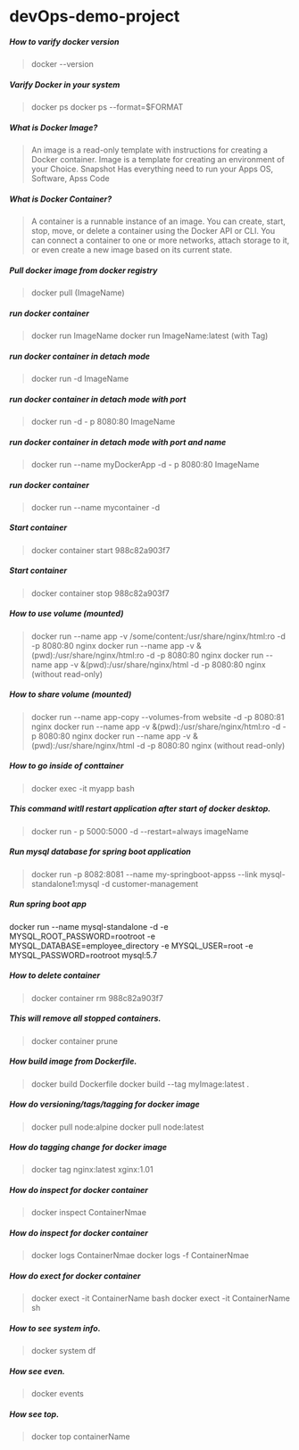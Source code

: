 # devOps-demo-project

##### How to varify docker version 
> docker --version

##### Varify Docker in your system
> docker ps
> docker ps --format=$FORMAT

##### What is Docker Image?
> An image is a read-only template with instructions for creating a Docker container. 
> Image is a template for creating an environment of your Choice. 
> Snapshot
> Has everything need to run your Apps
> OS, Software, Apss Code

##### What is Docker Container?
> A container is a runnable instance of an image. You can create, start, stop, move, or delete a container using the Docker API or CLI. You can connect a container to one or more networks, attach storage to it, or even create a new image based on its current state.

##### Pull docker image from docker registry 
> docker pull (ImageName)

##### run docker container 
> docker run ImageName
> docker run ImageName:latest (with Tag)

##### run docker container in detach mode
> docker run -d ImageName

##### run docker container in detach mode with port
> docker run -d - p 8080:80 ImageName


##### run docker container in detach mode with port and name
> docker run --name myDockerApp -d - p 8080:80 ImageName

##### run docker container 
> docker run --name mycontainer -d 

##### Start container
> docker container start 988c82a903f7

##### Start container
> docker container stop 988c82a903f7

##### How to use volume (mounted)
> docker run --name app -v /some/content:/usr/share/nginx/html:ro  -d -p 8080:80 nginx
> docker run --name app -v &(pwd):/usr/share/nginx/html:ro  -d -p 8080:80 nginx 
> docker run --name app -v &(pwd):/usr/share/nginx/html  -d -p 8080:80 nginx  (without read-only)

##### How to share volume (mounted)
> docker run --name app-copy --volumes-from website -d -p 8080:81 nginx
> docker run --name app -v &(pwd):/usr/share/nginx/html:ro  -d -p 8080:80 nginx 
> docker run --name app -v &(pwd):/usr/share/nginx/html  -d -p 8080:80 nginx  (without read-only)

##### How to go inside of conttainer
> docker exec -it myapp bash

##### This command witll restart application after start of docker desktop. 
> docker run - p 5000:5000 -d --restart=always imageName

##### Run mysql database for spring boot application
> docker run -p 8082:8081 --name my-springboot-appss --link mysql-standalone1:mysql -d customer-management

##### Run spring boot app
docker run --name mysql-standalone -d -e MYSQL_ROOT_PASSWORD=rootroot -e MYSQL_DATABASE=employee_directory -e MYSQL_USER=root -e MYSQL_PASSWORD=rootroot mysql:5.7


##### How to delete container
> docker container rm 988c82a903f7

##### This will remove all stopped containers.
> docker container prune

##### How build image from Dockerfile. 
> docker build Dockerfile
> docker build --tag myImage:latest .

##### How do versioning/tags/tagging for docker image 
> docker pull node:alpine
> docker pull node:latest

##### How do tagging change for docker image 
> docker tag nginx:latest xginx:1.01
>

##### How do inspect for docker container
> docker inspect ContainerNmae

##### How do inspect for docker container
> docker logs ContainerNmae
> docker logs -f ContainerNmae

##### How do exect for docker container
> docker exect -it ContainerName bash
> docker exect -it ContainerName sh


##### How to see system info. 
> docker system df

##### How see even. 
> docker events

##### How see top. 
> docker top containerName





